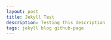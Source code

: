 ```yaml
---
layout: post
title: Jekyll Test
description: Testing this description
tags: jekyll blog github-page
---
```

